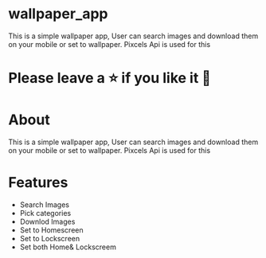 # wallpaper_app

This is a simple wallpaper app, User can search images and download them on your mobile or set to wallpaper. Pixcels Api is used for this

# Please leave a ⭐ if you like it 💜

# About

This is a simple wallpaper app, User can search images and download them on your mobile or set to wallpaper. Pixcels Api is used for this
# Features
- Search Images
- Pick categories
- Downlod Images
- Set to Homescreen
- Set to Lockscreen
- Set both Home& Lockscreem 

